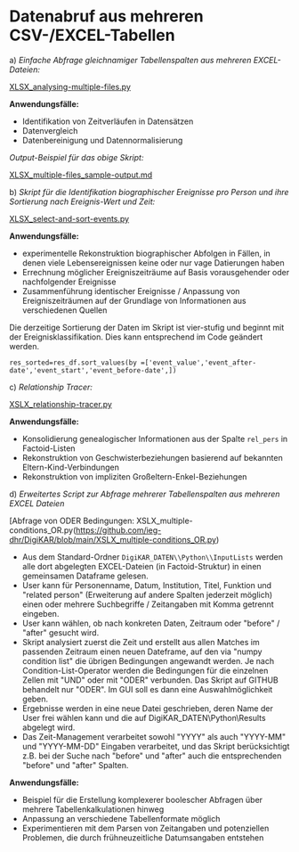 # Datenabruf aus mehreren CSV-/EXCEL-Tabellen

a) _Einfache Abfrage gleichnamiger Tabellenspalten aus mehreren EXCEL-Dateien:_

[XLSX_analysing-multiple-files.py](https://github.com/ieg-dhr/DigiKAR/blob/main/XLSX_analysing-multiple-files.py)

**Anwendungsfälle:**

- Identifikation von Zeitverläufen in Datensätzen
- Datenvergleich
- Datenbereinigung und Datennormalisierung

_Output-Beispiel für das obige Skript:_

[XLSX_multiple-files_sample-output.md](https://github.com/ieg-dhr/DigiKAR/blob/main/XLSX_multiple-files_sample-output.md)

b) _Skript für die Identifikation biographischer Ereignisse pro Person und ihre Sortierung nach Ereignis-Wert und Zeit:_

[XLSX_select-and-sort-events.py](https://github.com/ieg-dhr/DigiKAR/blob/main/XLSX_select-and-sort-events.py)

**Anwendungsfälle:**

- experimentelle Rekonstruktion biographischer Abfolgen in Fällen, in denen viele Lebensereignissen keine oder nur vage Datierungen haben
- Errechnung möglicher Ereigniszeiträume auf Basis vorausgehender oder nachfolgender Ereignisse
- Zusammenführung identischer Ereignisse / Anpassung von Ereigniszeiträumen auf der Grundlage von Informationen aus verschiedenen Quellen

Die derzeitige Sortierung der Daten im Skript ist vier-stufig und beginnt mit der Ereignisklassifikation. Dies kann entsprechend im Code geändert werden.

`res_sorted=res_df.sort_values(by =['event_value','event_after-date','event_start','event_before-date',])`

c) _Relationship Tracer:_

[XSLX_relationship-tracer.py](https://github.com/ieg-dhr/DigiKAR/blob/main/XLSX_relationship-tracer.py)

**Anwendungsfälle:**

- Konsolidierung genealogischer Informationen aus der Spalte `rel_pers` in Factoid-Listen
- Rekonstruktion von Geschwisterbeziehungen basierend auf bekannten Eltern-Kind-Verbindungen
- Rekonstruktion von impliziten Großeltern-Enkel-Beziehungen

d) _Erweitertes Script zur Abfrage mehrerer Tabellenspalten aus mehreren EXCEL Dateien_

[Abfrage von ODER Bedingungen: XSLX_multiple-conditions_OR.py(https://github.com/ieg-dhr/DigiKAR/blob/main/XSLX_multiple-conditions_OR.py)

- Aus dem Standard-Ordner `DigiKAR_DATEN\\Python\\InputLists` werden alle dort abgelegten EXCEL-Dateien (in Factoid-Struktur) in einen gemeinsamen Dataframe gelesen.
- User kann für Personenname, Datum, Institution, Titel, Funktion und "related person" (Erweiterung auf andere Spalten jederzeit möglich) einen oder mehrere Suchbegriffe / Zeitangaben mit Komma getrennt eingeben.
- User kann wählen, ob nach konkreten Daten, Zeitraum oder "before" / "after" gesucht wird.
- Skript analysiert zuerst die Zeit und erstellt aus allen Matches im passenden Zeitraum einen neuen Dateframe, auf den via "numpy condition list" die übrigen Bedingungen angewandt werden. Je nach Condition-List-Operator werden die Bedingungen für die einzelnen Zellen mit "UND" oder mit "ODER" verbunden. Das Skript auf GITHUB behandelt nur "ODER". Im GUI soll es dann eine Auswahlmöglichkeit geben.
- Ergebnisse werden in eine neue Datei geschrieben, deren Name der User frei wählen kann und die auf DigiKAR_DATEN\\Python\\Results abgelegt wird.
- Das Zeit-Management verarbeitet sowohl "YYYY" als auch "YYYY-MM" und "YYYY-MM-DD" Eingaben verarbeitet, und das Skript berücksichtigt z.B. bei der Suche nach "before" und "after" auch die entsprechenden "before" und "after" Spalten.

**Anwendungsfälle:**

- Beispiel für die Erstellung komplexerer boolescher Abfragen über mehrere Tabellenkalkulationen hinweg
- Anpassung an verschiedene Tabellenformate möglich
- Experimentieren mit dem Parsen von Zeitangaben und potenziellen Problemen, die durch frühneuzeitliche Datumsangaben entstehen

